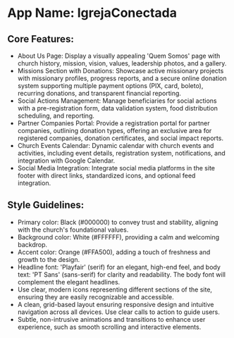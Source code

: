 # **App Name**: IgrejaConectada

## Core Features:

- About Us Page: Display a visually appealing 'Quem Somos' page with church history, mission, vision, values, leadership photos, and a gallery.
- Missions Section with Donations: Showcase active missionary projects with missionary profiles, progress reports, and a secure online donation system supporting multiple payment options (PIX, card, boleto), recurring donations, and transparent financial reporting.
- Social Actions Management: Manage beneficiaries for social actions with a pre-registration form, data validation system, food distribution scheduling, and reporting.
- Partner Companies Portal: Provide a registration portal for partner companies, outlining donation types, offering an exclusive area for registered companies, donation certificates, and social impact reports.
- Church Events Calendar: Dynamic calendar with church events and activities, including event details, registration system, notifications, and integration with Google Calendar.
- Social Media Integration: Integrate social media platforms in the site footer with direct links, standardized icons, and optional feed integration.

## Style Guidelines:

- Primary color: Black (#000000) to convey trust and stability, aligning with the church's foundational values.
- Background color: White (#FFFFFF), providing a calm and welcoming backdrop.
- Accent color: Orange (#FFA500), adding a touch of freshness and growth to the design.
- Headline font: 'Playfair' (serif) for an elegant, high-end feel, and body text: 'PT Sans' (sans-serif) for clarity and readability. The body font will complement the elegant headlines.
- Use clear, modern icons representing different sections of the site, ensuring they are easily recognizable and accessible.
- A clean, grid-based layout ensuring responsive design and intuitive navigation across all devices. Use clear calls to action to guide users.
- Subtle, non-intrusive animations and transitions to enhance user experience, such as smooth scrolling and interactive elements.